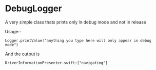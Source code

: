 # DebugLogger
A very simple class thats prints only In debug mode and not in release

Usage:- 

```
Logger.printValue("anything you type here will only appear in debug mode")

```
And the output is 

```
DriverInformationPresenter.swift:["navigating"]
```
